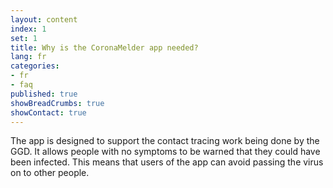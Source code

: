 ```yaml
---
layout: content
index: 1
set: 1
title: Why is the CoronaMelder app needed?
lang: fr
categories:
- fr
- faq
published: true
showBreadCrumbs: true
showContact: true
---
```


The app is designed to support the contact tracing work being done by the GGD. It allows people with no symptoms to be warned that they could have been infected. This means that users of the app can avoid passing the virus on to other people.
